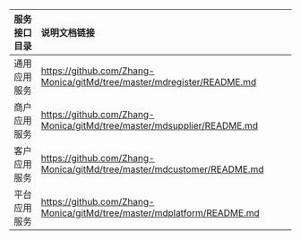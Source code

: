   
| 服务接口目录 | 说明文档链接 |  
| :----------------- | :---------------- |  
| 通用应用服务 | https://github.com/Zhang-Monica/gitMd/tree/master/mdregister/README.md |  
| 商户应用服务 | https://github.com/Zhang-Monica/gitMd/tree/master/mdsupplier/README.md |  
| 客户应用服务 | https://github.com/Zhang-Monica/gitMd/tree/master/mdcustomer/README.md |  
| 平台应用服务 | https://github.com/Zhang-Monica/gitMd/tree/master/mdplatform/README.md |  
  
